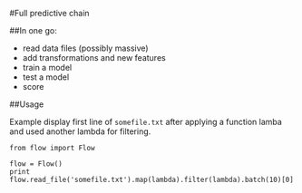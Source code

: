 #Full predictive chain

##In one go:
- read data files (possibly massive)
- add transformations and new features
- train a model
- test a model
- score

##Usage

Example display first line of `somefile.txt` after applying a function lamba
and used another lambda for filtering.
```
from flow import Flow

flow = Flow()
print flow.read_file('somefile.txt').map(lambda).filter(lambda).batch(10)[0]
```
